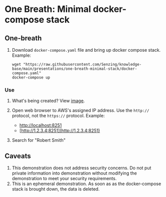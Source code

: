 # One Breath: Minimal docker-compose stack

## One-breath

1. Download `docker-compose.yaml` file and bring up docker compose stack.
   Example:

    ```console
    wget "https://raw.githubusercontent.com/Senzing/knowledge-base/main/presentations/one-breath-minimal-stack/docker-compose.yaml"
    docker-compose up

    ```

### Use

1. What's being created?
   View [image](https://github.com/senzing-garage/docker-compose-demo/blob/main/docs/img-architecture/architecture.png).

1. Open web browser to AWS's assigned IP address.
   Use the `http://` protocol, not the `https://` protocol.
   Example:

   - [http://localhost:8251](http://localhost:8251)
   - [http://1.2.3.4:8251](http://1.2.3.4:8251)

1. Search for "Robert Smith"

## Caveats

1. This demonstration does not address security concerns.
   Do not put private information into demonstration without
   modifying the demonstration to meet your security requirements.
1. This is an ephemeral demonstration.
   As soon as as the docker-compose stack is brought down,
   the data is deleted.
